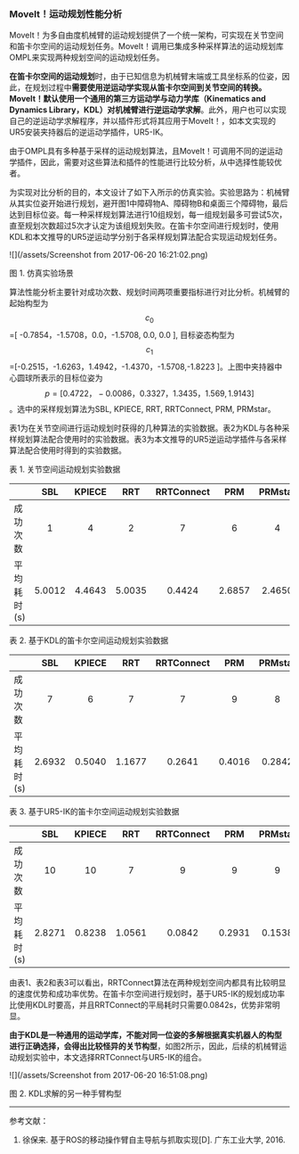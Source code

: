 ### MoveIt！运动规划性能分析

MoveIt！为多自由度机械臂的运动规划提供了一个统一架构，可实现在关节空间和笛卡尔空间的运动规划任务。MoveIt！调用已集成多种采样算法的运动规划库OMPL来实现两种规划空间的运动规划任务。

**在笛卡尔空间的运动规划**时，由于已知信息为机械臂末端或工具坐标系的位姿，因此，在规划过程中**需要使用逆运动学实现从笛卡尔空间到关节空间的转换。MoveIt！默认使用一个通用的第三方运动学与动力学库（Kinematics and Dynamics Library，KDL）对机械臂进行逆运动学求解**。此外，用户也可以实现自己的逆运动学求解程序，并以插件形式将其应用于MoveIt！，如本文实现的UR5安装夹持器后的逆运动学插件，UR5-IK。

由于OMPL具有多种基于采样的运动规划算法，且MoveIt！可调用不同的逆运动学插件，因此，需要对这些算法和插件的性能进行比较分析，从中选择性能较优者。

为实现对比分析的目的，本文设计了如下入所示的仿真实验。实验思路为：机械臂从其实位姿开始进行规划，避开图1中障碍物A、障碍物B和桌面三个障碍物，最后达到目标位姿。每一种采样规划算法进行10组规划，每一组规划最多可尝试5次，直至规划次数超过5次才认定为该组规划失败。在笛卡尔空间进行规划时，使用KDL和本文推导的UR5逆运动学分别于各采样规划算法配合实现运动规划任务。

![](/assets/Screenshot from 2017-06-20 16:21:02.png)

图 1. 仿真实验场景

算法性能分析主要针对成功次数、规划时间两项重要指标进行对比分析。机械臂的起始构型为$$c_{0}$$=\[ -0.7854，-1.5708，0.0，-1.5708, 0.0, 0.0 \], 目标姿态构型为$$c_{1}$$=\[-0.2515，-1.6263，1.4942，-1.4370，-1.5708,-1.8223 \]。上图中夹持器中心圆球所表示的目标位姿为$$p=\left [ 0.4722，-0.0086，0.3327，1.3435，1.569,1.9143 \right ]$$。选中的采样规划算法为SBL, KPIECE, RRT, RRTConnect, PRM, PRMstar。

表1为在关节空间进行运动规划时获得的几种算法的实验数据。表2为KDL与各种采样规划算法配合使用时的实验数据。表3为本文推导的UR5逆运动学插件与各采样算法配合使用时得到的实验数据。

表 1. 关节空间运动规划实验数据

|  | SBL | KPIECE | RRT | RRTConnect | PRM | PRMstar |
| :--- | :---: | :---: | :---: | :---: | :---: | :---: |
| 成功次数 | 1 | 4 | 2 | 7 | 6 | 4 |
| 平均耗时\(s\) | 5.0012 | 4.4643 | 5.0035 | 0.4424 | 2.6857 | 2.4650 |

表 2. 基于KDL的笛卡尔空间运动规划实验数据

|  | SBL | KPIECE | RRT | RRTConnect | PRM | PRMstar |
| :--- | :---: | :---: | :---: | :---: | :---: | :---: |
| 成功次数 | 7 | 6 | 7 | 7 | 9 | 8 |
| 平均耗时\(s\) | 2.6932 | 0.5040 | 1.1677 | 0.2641 | 0.4016 | 0.2842 |

表 3. 基于UR5-IK的笛卡尔空间运动规划实验数据

|  | SBL | KPIECE | RRT | RRTConnect | PRM | PRMstar |
| :--- | :---: | :---: | :---: | :---: | :---: | :---: |
| 成功次数 | 10 | 10 | 7 | 9 | 9 | 9 |
| 平均耗时\(s\) | 2.8271 | 0.8238 | 1.0561 | 0.0842 | 0.2931 | 0.1538 |

由表1、表2和表3可以看出，RRTConnect算法在两种规划空间内都具有比较明显的速度优势和成功率优势。在笛卡尔空间进行规划时，基于UR5-IK的规划成功率比使用KDL时要高，并且RRTConnect的平局耗时只需要0.0842s，优势非常明显。

**由于KDL是一种通用的运动学库，不能对同一位姿的多解根据真实机器人的构型进行正确选择，会得出比较怪异的关节构型**，如图2所示，因此，后续的机械臂运动规划实验中，本文选择RRTConnect与UR5-IK的组合。

![](/assets/Screenshot from 2017-06-20 16:51:08.png)

图 2. KDL求解的另一种手臂构型

---

参考文献：

1. 徐保来. 基于ROS的移动操作臂自主导航与抓取实现\[D\]. 广东工业大学, 2016.



